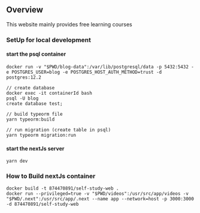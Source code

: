 ## Overview
This website mainly provides free learning courses

### SetUp for local development

#### start the psql container
```
docker run -v "$PWD/blog-data":/var/lib/postgresql/data -p 5432:5432 -e POSTGRES_USER=blog -e POSTGRES_HOST_AUTH_METHOD=trust -d postgres:12.2

// create database
docker exec -it containerId bash
psql -U blog
create database test;

// build typeorm file
yarn typeorm:build

// run migration (create table in psql)
yarn typeorm migration:run
```
#### start the nextJs server
```
yarn dev
```

### How to Build nextJs container

```
docker build -t 874470891/self-study-web .
docker run --privileged=true -v "$PWD/videos":/usr/src/app/videos -v "$PWD/.next":/usr/src/app/.next --name app --network=host -p 3000:3000 -d 874470891/self-study-web
```